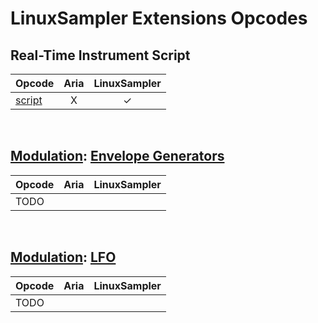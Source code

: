 ---
---
# LinuxSampler Extensions Opcodes

## Real-Time Instrument Script

| Opcode                                                      |  Aria   | LinuxSampler |
| ---                                                         |  :---:  |    :---:     |
| [script](/opcodes/script)                                   |    X    |      ✓       |

<br>

## [Modulation](/opcodes/categories#modulation): [Envelope Generators](/types/envelope_generators)

| Opcode                                                     |  Aria   | LinuxSampler |
| ---                                                        |  :---:  |    :---:     |
| TODO                                                       |         |              |

<br>

## [Modulation](/opcodes/categories#modulation): [LFO](/types/lfo)

| Opcode                                                     |  Aria   | LinuxSampler |
| ---                                                        |  :---:  |    :---:     |
| TODO                                                       |         |              |
